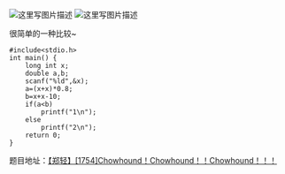 ![这里写图片描述](http://img.blog.csdn.net/20151221200648444)
![这里写图片描述](http://img.blog.csdn.net/20151221200653914)

很简单的一种比较~

```
#include<stdio.h>
int main() {
	long int x;
	double a,b;
	scanf("%ld",&x);
	a=(x+x)*0.8;
	b=x+x-10;
	if(a<b)
		printf("1\n");
	else
		printf("2\n");
	return 0;
}

```

题目地址：[【郑轻】[1754]Chowhound！Chowhound！！Chowhound！！！](http://acm.zzuli.edu.cn/problem.php?id=1754)